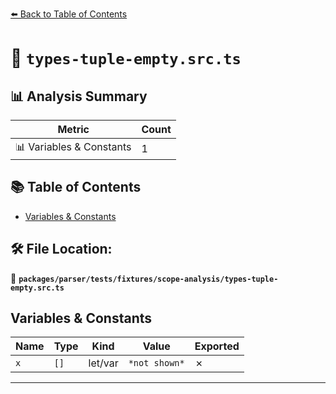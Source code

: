 [⬅️ Back to Table of Contents](../../../../../index.md)

# 📄 `types-tuple-empty.src.ts`

## 📊 Analysis Summary

| Metric | Count |
|--------|-------|
| 📊 Variables & Constants | 1 |

## 📚 Table of Contents

- [Variables & Constants](#variables-constants)

## 🛠️ File Location:
📂 **`packages/parser/tests/fixtures/scope-analysis/types-tuple-empty.src.ts`**

## Variables & Constants

| Name | Type | Kind | Value | Exported |
|------|------|------|-------|----------|
| `x` | `[]` | let/var | `*not shown*` | ✗ |


---